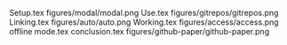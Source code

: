 Setup.tex
figures/modal/modal.png
Use.tex
figures/gitrepos/gitrepos.png
Linking.tex
figures/auto/auto.png
Working.tex
figures/access/access.png
offline mode.tex
conclusion.tex
figures/github-paper/github-paper.png